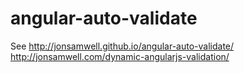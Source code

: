 angular-auto-validate
=====================

See http://jonsamwell.github.io/angular-auto-validate/
 http://jonsamwell.com/dynamic-angularjs-validation/
